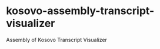 kosovo-assembly-transcript-visualizer
=====================================

Assembly of Kosovo Transcript Visualizer
